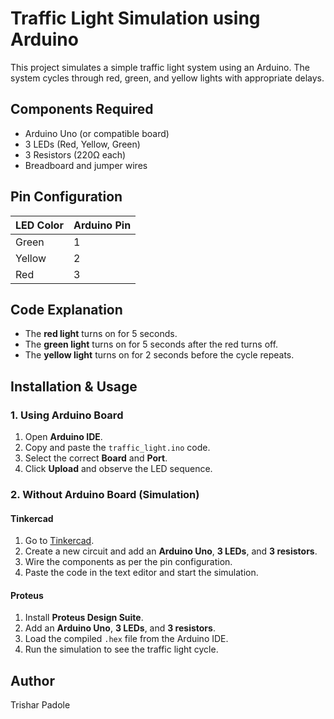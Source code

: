 # Traffic Light Simulation using Arduino

This project simulates a simple traffic light system using an Arduino. The system cycles through red, green, and yellow lights with appropriate delays.

## Components Required
- Arduino Uno (or compatible board)
- 3 LEDs (Red, Yellow, Green)
- 3 Resistors (220Ω each)
- Breadboard and jumper wires

## Pin Configuration
| LED Color | Arduino Pin |
|-----------|------------|
| Green     | 1          |
| Yellow    | 2          |
| Red       | 3          |

## Code Explanation
- The **red light** turns on for 5 seconds.
- The **green light** turns on for 5 seconds after the red turns off.
- The **yellow light** turns on for 2 seconds before the cycle repeats.

## Installation & Usage
### 1. Using Arduino Board
1. Open **Arduino IDE**.
2. Copy and paste the `traffic_light.ino` code.
3. Select the correct **Board** and **Port**.
4. Click **Upload** and observe the LED sequence.

### 2. Without Arduino Board (Simulation)
#### **Tinkercad**
1. Go to [Tinkercad](https://www.tinkercad.com/).
2. Create a new circuit and add an **Arduino Uno**, **3 LEDs**, and **3 resistors**.
3. Wire the components as per the pin configuration.
4. Paste the code in the text editor and start the simulation.

#### **Proteus**
1. Install **Proteus Design Suite**.
2. Add an **Arduino Uno**, **3 LEDs**, and **3 resistors**.
3. Load the compiled `.hex` file from the Arduino IDE.
4. Run the simulation to see the traffic light cycle.


## Author
Trishar Padole

